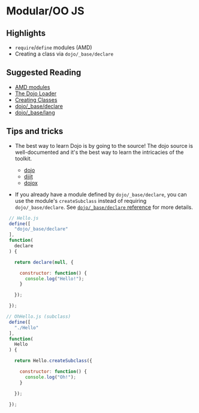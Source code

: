 # Modular/OO JS

## Highlights

* `require`/`define` modules (AMD)
* Creating a class via `dojo/_base/declare`

## Suggested Reading

* [AMD modules](http://dojotoolkit.org/documentation/tutorials/1.10/modules/)
* [The Dojo Loader](https://dojotoolkit.org/reference-guide/1.10/loader/amd.html)
* [Creating Classes](http://dojotoolkit.org/documentation/tutorials/1.10/declare/)
* [dojo/_base/declare](http://dojotoolkit.org/reference-guide/1.10/dojo/_base/declare.html)
* [dojo/_base/lang](http://dojotoolkit.org/reference-guide/1.10/dojo/_base/lang.html)

## Tips and tricks

* The best way to learn Dojo is by going to the source! The dojo source is well-documented and it's the best way to learn the intricacies of the toolkit.

  * [dojo](https://github.com/dojo/dojo/)
  * [dijit](https://github.com/dojo/dijit/)
  * [dojox](https://github.com/dojo/dojox/)

* If you already have a module defined by `dojo/_base/declare`, you can use the module's `createSubclass` instead of requiring `dojo/_base/declare`. See [`dojo/_base/declare` reference](http://dojotoolkit.org/reference-guide/1.10/dojo/_base/declare.html#createsubclass) for more details.

```javascript
 // Hello.js
 define([
   "dojo/_base/declare"
 ],
 function(
   declare
 ) {

   return declare(null, {

     constructor: function() {
       console.log("Hello!");
     }

   });

 });

// OhHello.js (subclass)
 define([
   "./Hello"
 ],
 function(
   Hello
 ) {

   return Hello.createSubclass({

     constructor: function() {
       console.log("Oh!");
     }

   });

 });
```
